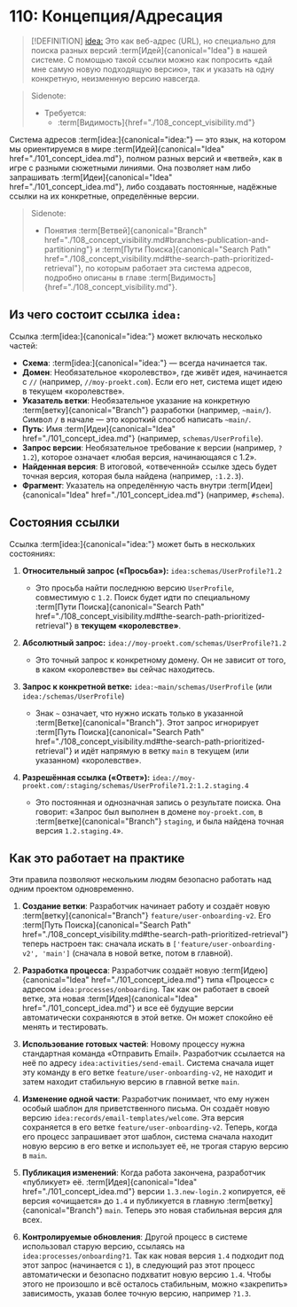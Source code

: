 # 110: Концепция/Адресация

> [!DEFINITION] [idea:](../../acts/000_glossary.md)
> Это как веб-адрес (URL), но специально для поиска разных версий :term[Идей]{canonical="Idea"} в нашей системе. С помощью такой ссылки можно как попросить «дай мне самую новую подходящую версию», так и указать на одну конкретную, неизменную версию навсегда.


> Sidenote:
> - Требуется:
>   - :term[Видимость]{href="./108_concept_visibility.md"}

Система адресов :term[idea:]{canonical="idea:"} — это язык, на котором мы ориентируемся в мире :term[Идей]{canonical="Idea" href="./101_concept_idea.md"}, полном разных версий и «ветвей», как в игре с разными сюжетными линиями. Она позволяет нам либо запрашивать :term[Идеи]{canonical="Idea" href="./101_concept_idea.md"}, либо создавать постоянные, надёжные ссылки на их конкретные, определённые версии.


> Sidenote:
> - Понятия :term[Ветвей]{canonical="Branch" href="./108_concept_visibility.md#branches-publication-and-partitioning"} и :term[Пути Поиска]{canonical="Search Path" href="./108_concept_visibility.md#the-search-path-prioritized-retrieval"}, по которым работает эта система адресов, подробно описаны в главе :term[Видимость]{href="./108_concept_visibility.md"}.

## Из чего состоит ссылка `idea:`

Ссылка :term[idea:]{canonical="idea:"} может включать несколько частей:

- **Схема**: :term[idea:]{canonical="idea:"} — всегда начинается так.
- **Домен**: Необязательное «королевство», где живёт идея, начинается с `//` (например, `//moy-proekt.com`). Если его нет, система ищет идею в текущем «королевстве».
- **Указатель ветки**: Необязательное указание на конкретную :term[ветку]{canonical="Branch"} разработки (например, `~main/`). Символ `/` в начале — это короткий способ написать `~main/`.
- **Путь**: Имя :term[Идеи]{canonical="Idea" href="./101_concept_idea.md"} (например, `schemas/UserProfile`).
- **Запрос версии**: Необязательное требование к версии (например, `?1.2`), которое означает «любая версия, начинающаяся с 1.2».
- **Найденная версия**: В итоговой, «отвеченной» ссылке здесь будет точная версия, которая была найдена (например, `:1.2.3`).
- **Фрагмент**: Указатель на определённую часть внутри :term[Идеи]{canonical="Idea" href="./101_concept_idea.md"} (например, `#schema`).

## Состояния ссылки

Ссылка :term[idea:]{canonical="idea:"} может быть в нескольких состояниях:

1.  **Относительный запрос («Просьба»):** `idea:schemas/UserProfile?1.2`
    - Это просьба найти последнюю версию `UserProfile`, совместимую с `1.2`. Поиск будет идти по специальному :term[Пути Поиска]{canonical="Search Path" href="./108_concept_visibility.md#the-search-path-prioritized-retrieval"} в **текущем «королевстве»**.

2.  **Абсолютный запрос:** `idea://moy-proekt.com/schemas/UserProfile?1.2`
    - Это точный запрос к конкретному домену. Он не зависит от того, в каком «королевстве» вы сейчас находитесь.

3.  **Запрос к конкретной ветке:** `idea:~main/schemas/UserProfile` (или `idea:/schemas/UserProfile`)
    - Знак `~` означает, что нужно искать только в указанной :term[Ветке]{canonical="Branch"}. Этот запрос игнорирует :term[Путь Поиска]{canonical="Search Path" href="./108_concept_visibility.md#the-search-path-prioritized-retrieval"} и идёт напрямую в ветку `main` в текущем (или указанном) «королевстве».

4.  **Разрешённая ссылка («Ответ»):** `idea://moy-proekt.com/:staging/schemas/UserProfile?1.2:1.2.staging.4`
    - Это постоянная и однозначная запись о результате поиска. Она говорит: «Запрос был выполнен в домене `moy-proekt.com`, в :term[ветке]{canonical="Branch"} `staging`, и была найдена точная версия `1.2.staging.4`».

## Как это работает на практике

Эти правила позволяют нескольким людям безопасно работать над одним проектом одновременно.

1.  **Создание ветки**: Разработчик начинает работу и создаёт новую :term[ветку]{canonical="Branch"} `feature/user-onboarding-v2`. Его :term[Путь Поиска]{canonical="Search Path" href="./108_concept_visibility.md#the-search-path-prioritized-retrieval"} теперь настроен так: сначала искать в `['feature/user-onboarding-v2', 'main']` (сначала в новой ветке, потом в главной).

2.  **Разработка процесса**: Разработчик создаёт новую :term[Идею]{canonical="Idea" href="./101_concept_idea.md"} типа «Процесс» с адресом `idea:processes/onboarding`. Так как он работает в своей ветке, эта новая :term[Идея]{canonical="Idea" href="./101_concept_idea.md"} и все её будущие версии автоматически сохраняются в этой ветке. Он может спокойно её менять и тестировать.

3.  **Использование готовых частей**: Новому процессу нужна стандартная команда «Отправить Email». Разработчик ссылается на неё по адресу `idea:activities/send-email`. Система сначала ищет эту команду в его ветке `feature/user-onboarding-v2`, не находит и затем находит стабильную версию в главной ветке `main`.

4.  **Изменение одной части**: Разработчик понимает, что ему нужен особый шаблон для приветственного письма. Он создаёт новую версию `idea:records/email-templates/welcome`. Эта версия сохраняется в его ветке `feature/user-onboarding-v2`. Теперь, когда его процесс запрашивает этот шаблон, система сначала находит новую версию в его ветке и использует её, не трогая старую версию в `main`.

5.  **Публикация изменений**: Когда работа закончена, разработчик «публикует» её. :term[Идея]{canonical="Idea" href="./101_concept_idea.md"} версии `1.3.new-login.2` копируется, её версия «очищается» до `1.4` и публикуется в главную :term[ветку]{canonical="Branch"} `main`. Теперь это новая стабильная версия для всех.

6.  **Контролируемые обновления**: Другой процесс в системе использовал старую версию, ссылаясь на `idea:processes/onboarding?1`. Так как новая версия `1.4` подходит под этот запрос (начинается с `1`), в следующий раз этот процесс автоматически и безопасно подхватит новую версию `1.4`. Чтобы этого не произошло и всё осталось стабильным, можно «закрепить» зависимость, указав более точную версию, например `?1.3`.
